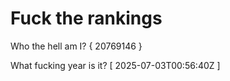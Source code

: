 # Fuck the rankings

Who the hell am I?
{ 20769146 }

What fucking year is it?
[ 2025-07-03T00:56:40Z ]
